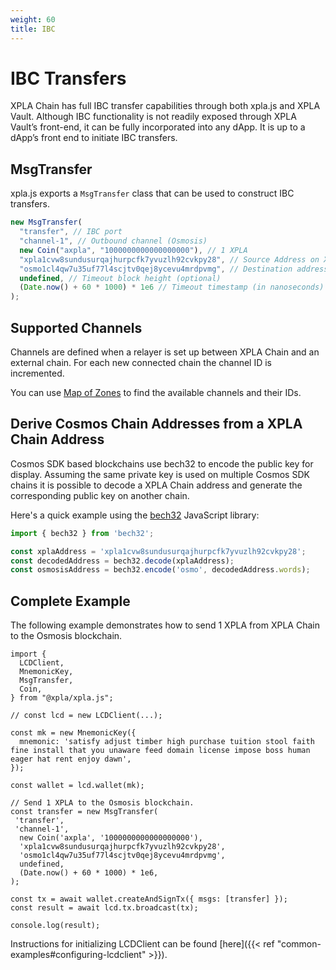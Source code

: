 ```yaml
---
weight: 60
title: IBC
---
```


# IBC Transfers

XPLA Chain has full IBC transfer capabilities through both xpla.js and XPLA Vault. Although IBC functionality is not readily exposed through XPLA Vault’s front-end, it can be fully incorporated into any dApp. It is up to a dApp’s front end to initiate IBC transfers.

## MsgTransfer

xpla.js exports a `MsgTransfer` class that can be used to construct IBC transfers.

```js
new MsgTransfer(
  "transfer", // IBC port
  "channel-1", // Outbound channel (Osmosis)
  new Coin("axpla", "1000000000000000000"), // 1 XPLA
  "xpla1cvw8sundusurqajhurpcfk7yvuzlh92cvkpy28", // Source Address on XPLA Chain
  "osmo1cl4qw7u35uf77l4scjtv0qej8ycevu4mrdpvmg", // Destination address on Osmosis
  undefined, // Timeout block height (optional)
  (Date.now() + 60 * 1000) * 1e6 // Timeout timestamp (in nanoseconds) relative to the current block timestamp.
);
```

## Supported Channels

Channels are defined when a relayer is set up between XPLA Chain and an external chain. For each new connected chain the channel ID is incremented.

You can use [Map of Zones](https://mapofzones.com/zone?period=24&source=dimension_37-1&tableOrderBy=success&tableOrderSort=desc&testnet=false) to find the available channels and their IDs.

## Derive Cosmos Chain Addresses from a XPLA Chain Address

Cosmos SDK based blockchains use bech32 to encode the public key for display. Assuming the same private key is used on multiple Cosmos SDK chains it is possible to decode a XPLA Chain address and generate the corresponding public key on another chain.

Here's a quick example using the [bech32](https://github.com/bitcoinjs/bech32) JavaScript library:

```js
import { bech32 } from 'bech32';

const xplaAddress = 'xpla1cvw8sundusurqajhurpcfk7yvuzlh92cvkpy28';
const decodedAddress = bech32.decode(xplaAddress);
const osmosisAddress = bech32.encode('osmo', decodedAddress.words);
```

## Complete Example

The following example demonstrates how to send 1 XPLA from XPLA Chain to the Osmosis blockchain.

```JS
import {
  LCDClient,
  MnemonicKey,
  MsgTransfer,
  Coin,
} from "@xpla/xpla.js";

// const lcd = new LCDClient(...);

const mk = new MnemonicKey({
  mnemonic: 'satisfy adjust timber high purchase tuition stool faith fine install that you unaware feed domain license impose boss human eager hat rent enjoy dawn',
});

const wallet = lcd.wallet(mk);

// Send 1 XPLA to the Osmosis blockchain.
const transfer = new MsgTransfer(
 'transfer',
 'channel-1',
  new Coin('axpla', '1000000000000000000'),
  'xpla1cvw8sundusurqajhurpcfk7yvuzlh92cvkpy28',
  'osmo1cl4qw7u35uf77l4scjtv0qej8ycevu4mrdpvmg',
  undefined,
  (Date.now() + 60 * 1000) * 1e6,
);

const tx = await wallet.createAndSignTx({ msgs: [transfer] });
const result = await lcd.tx.broadcast(tx);

console.log(result);
```

Instructions for initializing LCDClient can be found [here]({{< ref "common-examples#configuring-lcdclient" >}}).
